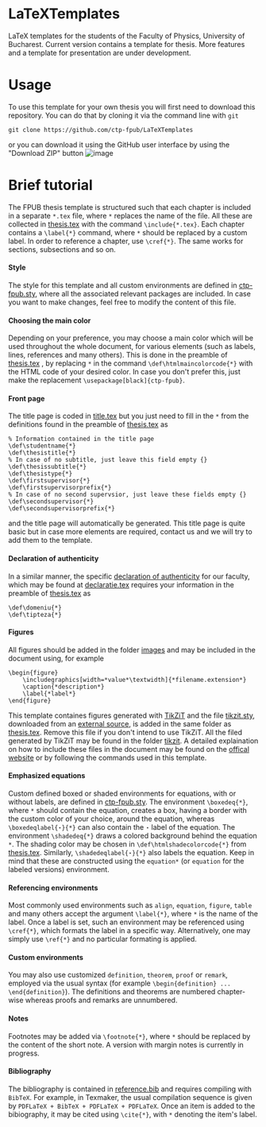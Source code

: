 # LaTeXTemplates
LaTeX templates for the students of the Faculty of Physics, University of Bucharest. Current version contains a template for thesis. More features and a template for presentation are under development. 

# Usage

To use this template for your own thesis you will first need to download this repository. You can do that by cloning it via the command line with `git`
```
git clone https://github.com/ctp-fpub/LaTeXTemplates
```
or you can download it using the GitHub user interface by using the "Download ZIP" button
![image](https://user-images.githubusercontent.com/31181429/111910098-b00ff600-8a68-11eb-9494-64719213cd6e.png)

# Brief tutorial

The FPUB thesis template is structured such that each chapter is included in a separate `*.tex` file, where `*` replaces the name of the file. All these are collected in [thesis.tex](FPUB%20thesis%20template/thesis.tex) with the command `\include{*.tex}`. Each chapter contains a `\label{*}` command, where `*` should be replaced by a custom label. In order to reference a chapter, use `\cref{*}`. The same works for sections, subsections and so on.

#### Style
The style for this template and all custom environments are defined in [ctp-fpub.sty](FPUB%20thesis%20template/ctp-fpub.sty), where all the associated relevant packages are included. In case you want to make changes, feel free to modify the content of this file. 

#### Choosing the main color
Depending on your preference, you may choose a main color which will be used throughout the whole document, for various elements (such as labels, lines, references and many others). This is done in the preamble of [thesis.tex](FPUB%20thesis%20template/thesis.tex) , by replacing `*` in the command `\def\htmlmaincolorcode{*}` with the HTML code of your desired color. In case you don't prefer this, just make the replacement `\usepackage[black]{ctp-fpub}`.

#### Front page
The title page is coded in [title.tex](FPUB%20thesis%20template/title.tex) but you just need to fill in the `*` from the definitions found in the preamble of [thesis.tex](FPUB%20thesis%20template/thesis.tex) as
```
% Information contained in the title page
\def\studentname{*} 
\def\thesistitle{*}
% In case of no subtitle, just leave this field empty {}
\def\thesissubtitle{*}
\def\thesistype{*}
\def\firstsupervisor{*}
\def\firstsupervisorprefix{*}
% In case of no second supervsior, just leave these fields empty {}
\def\secondsupervisor{*}
\def\secondsupervisorprefix{*}
```
and the title page will automatically be generated. This title page is quite basic but in case more elements are required, contact us and we will try to add them to the template.

#### Declaration of authenticity

In a similar manner, the specific [declaration of authenticity](http://www.fizica.unibuc.ro/Fizica/Docs/Dec_plagiat_D.docx) for our faculty, which may be found at [declaratie.tex](FPUB%20thesis%20template/declaratie.tex) requires your information in the preamble of [thesis.tex](FPUB%20thesis%20template/thesis.tex) as
```
\def\domeniu{*}
\def\tipteza{*}
```

#### Figures
All figures should be added in the folder [images](FPUB%20thesis%20template/images) and may be included in the document using, for example
```
\begin{figure}
    \includegraphics[width=*value*\textwidth]{*filename.extension*}
    \caption{*description*}
    \label{*label*}
\end{figure}
```
This template containes figures generated with [TikZiT](https://tikzit.github.io/) and the file [tikzit.sty](FPUB%20thesis%20template/tikzit.sty), downloaded from an [external source](https://tikzit.github.io/tikzit.sty), is added in the same folder as [thesis.tex](FPUB%20thesis%20template/thesis.tex). Remove this file if you don't intend to use TikZiT. All the filed generated by TikZiT may be found in the folder [tikzit](FPUB%20thesis%20template/tikzit). A detailed explaination on how to include these files in the document may be found on the [offical website](https://tikzit.github.io/) or by following the commands used in this template.

#### Emphasized equations
Custom defined boxed or shaded environments for equations, with or without labels, are defined in [ctp-fpub.sty](FPUB%20thesis%20template/ctp-fpub.sty). The environment `\boxedeq{*}`, where `*` should contain the equation, creates a box, having a border with the custom color of your choice, around the equation, whereas `\boxedeqlabel{⋆}{*}` can also contain the `⋆` label of the equation. 
The environment `\shadedeq{*}` draws a colored background behind the equation `*`. The shading color may be chosen in `\def\htmlshadecolorcode{*}` from [thesis.tex](FPUB%20thesis%20template/thesis.tex). Similarly, `\shadedeqlabel{⋆}{*}` also labels the equation. Keep in mind that these are constructed using the `equation*` (or `equation` for the labeled versions) environment.

#### Referencing environments
Most commonly used environments such as `align`, `equation`, `figure`, `table` and many others accept the argument `\label{*}`, where `*` is the name of the label. Once a label is set, such an environment may be referenced using `\cref{*}`, which formats the label in a specific way. Alternatively, one may simply use `\ref{*}` and no particular formating is applied.

#### Custom environments
You may also use customized `definition`, `theorem`, `proof` or `remark`, employed via the usual syntax (for example `\begin{definition} ... \end{definition}`). The definitions and theorems are numbered chapter-wise whereas proofs and remarks are unnumbered.

#### Notes
Footnotes may be added via `\footnote{*}`, where `*` should be replaced by the content of the short note. A version with margin notes is currently in progress.


#### Bibliography
The bibliography is contained in [reference.bib](FPUB%20thesis%20template/reference.bib) and requires compiling with `BibTeX`. For example, in Texmaker, the usual compilation sequence is given by `PDFLaTeX + BibTeX + PDFLaTeX + PDFLaTeX`. Once an item is added to the bibiography, it may be cited using `\cite{*}`, with `*` denoting the item's label. 
